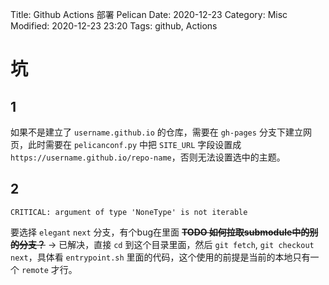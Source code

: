 Title: Github Actions 部署 Pelican
Date: 2020-12-23
Category: Misc
Modified: 2020-12-23 23:20
Tags: github, Actions

# 坑

## 1

如果不是建立了 `username.github.io` 的仓库，需要在 `gh-pages` 分支下建立网页，此时需要在 `pelicanconf.py` 中把 `SITE_URL` 字段设置成 `https://username.github.io/repo-name`，否则无法设置选中的主题。

## 2

`CRITICAL: argument of type 'NoneType' is not iterable`

要选择 `elegant` `next` 分支，有个bug在里面 ~~**TODO 如何拉取submodule中的别的分支？**~~ -> 已解决，直接 `cd` 到这个目录里面，然后 `git fetch`, `git checkout next`，具体看 `entrypoint.sh` 里面的代码，这个使用的前提是当前的本地只有一个 `remote` 才行。


